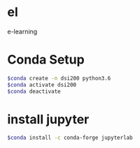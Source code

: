 # el
e-learning

# Conda Setup

```sh
$conda create -n dsi200 python3.6
$conda activate dsi200
$conda deactivate
```

# install jupyter

```sh
$conda install -c conda-forge jupyterlab
```
